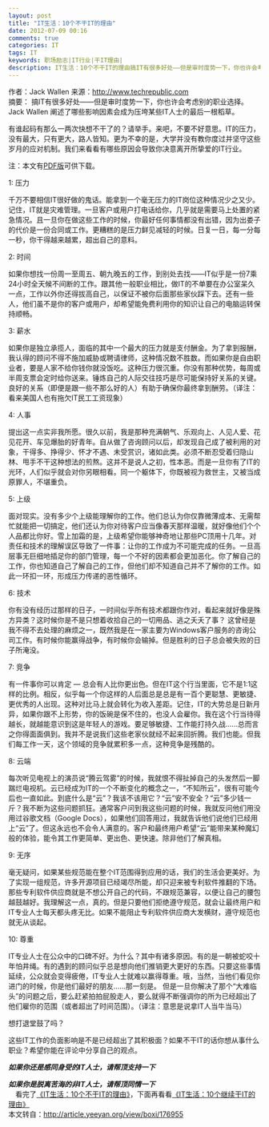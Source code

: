```yaml
---
layout: post
title: "IT生活：10个不干IT的理由"
date: 2012-07-09 00:16
comments: true
categories: IT
tags: IT
keywords: 职场励志|IT行业|干IT理由|
description: IT生活：10个不干IT的理由搞IT有很多好处——但是审时度势一下，你也许会考虑别的职业选择。Jack Wallen 阐述了哪些影响因素会成为压垮某些IT人士的最后一根稻草。 
---
```

作者：Jack Wallen     来源：http://www.techrepublic.com     
摘要： 搞IT有很多好处——但是审时度势一下，你也许会考虑别的职业选择。Jack Wallen 阐述了哪些影响因素会成为压垮某些IT人士的最后一根稻草。

有谁起码有那么一两次快想不干了的？请举手。来吧，不要不好意思。IT的压力，没有最大，只有更大，路人皆知。更为不幸的是，大学并没有教你度过并坚守这些岁月的应对机制。我们来看看有哪些原因会导致你决意离开所挚爱的IT行业。

注：本文有[PDF版](http://www.techrepublic.com/downloads/10-reasons-for-quitting-it/2568617)可供下载。
  
1: 压力

千万不要相信IT很好做的鬼话。能拿到一个毫无压力的IT岗位这种情况少之又少。记住，IT就是灾难管理。一旦客户或用户打电话给你，几乎就是需要马上处置的紧急情况。且一旦你在做这些工作的时候，你最好任何事情都没有出错，因为出娄子的代价是一份合同或工作。更糟糕的是压力鲜见减轻的时候。日复一日，每一分每一秒，你干得越来越累，超出自己的意料。
<!--more-->

2: 时间

如果你想找一份周一至周五、朝九晚五的工作，到别处去找——IT似乎是一份7乘24小时全天候不间断的工作。跟其他一般职业相比，做IT的不单要在办公室呆久一点，工作以外你还得拔高自己，以保证不被你后面那些家伙踩下去。还有一些人，他们虽不是你的客户或用户，却希望能免费利用你的知识让自己的电脑运转保持顺畅。


3: 薪水

如果你是独立承揽人，面临的其中一个最大的压力就是支付酬金。为了拿到报酬，我认得的顾问不得不施加威胁或聘请律师，这种情况数不胜数。而如果你是自由职业者，要是人家不给你钱你就没饭吃。这种压力很沉重。你没有那种优势，每周或半周支票会定时给你送来。锤炼自己的人际交往技巧是尽可能保持好关系的关键。良好的关系（即便是跟一些不那么好的人）有助于确保你最终拿到酬劳。（译注：看来美国人也有拖欠IT民工工资现象）


4: 人事

提出这一点实非我所愿。很久以前，我是那种充满朝气、乐观向上、人见人爱、花见花开、车见爆胎的好青年。自从做了咨询顾问以后，却发现自己成了被利用的对象，干得多、挣得少、怀才不遇、未受赏识，诸如此类。必须不断忍受着归隐山林、甩手不干这种想法的煎熬。这并不是说人之初，性本恶。而是一旦你有了IT的光环，人们似乎就会对你另眼相看。同一个躯体下，你既被视为救世主，又被当成原罪人，不堪重负。 


5: 上级

面对现实。没有多少个上级能理解你的工作。他们总认为你仅靠微薄成本、无需帮忙就能把一切搞定，他们还认为你对待客户应当像春天那样温暖，就好像他们个个人品都比你好。雪上加霜的是，上级希望你能够神奇地让那些PC顶用十几年。对责任和技术的理解误区导致了一件事：让你的工作成为不可能完成的任务。一旦高层事无巨细地插足你的部门管理，每一个不好的因素都会更加恶化。你了解自己的工作，你也知道自己了解自己的工作，但他们却不知道自己并不了解你的工作。如此一环扣一环，形成压力传递的恶性循环。 


6: 技术

你有没有经历过那样的日子，一时间似乎所有技术都跟你作对，看起来就好像是殊方异类？这时候你是不是只想着收拾自己的一切用品、逃之夭夭了事？ 这曾经是我不得不去处理的麻烦之一，既然我是在一家主要为Windows客户服务的咨询公司工作。有时候你能赢得战争，有时候你会输掉。但是胜利的日子总会被失败的日子所淹没。  


7: 竞争

有一件事你可以肯定 — 总会有人比你更出色。但在IT这个行当里面，它不是1:1这样的比例。相反，似乎每一个你这样的人后面总是总是有一百个更聪慧、更敏捷、更优秀的人出现。这种对比马上就会转化为收入差距。记住，IT的大势总是日新月异，如果你跟不上形势，你的饭碗是保不住的，也没人会雇你。我在这个行当待得越长，就越能意识到这是年轻人的游戏。要足够敏捷、工作能打持久战......总而言之你得面面俱到。我并不是说我们这些老家伙就经不起来回折腾。我们也能。但我们每工作一天，这个领域的竞争就累积多一点，这种竞争是残酷的。

 
8: 云端

每次听见电视上的演员说“腾云驾雾”的时候，我就恨不得扯掉自己的头发然后一脚踹烂电视机。云已经成为IT的一个不断变化的概念之一，“不知所云”，很有可能今后也一直如此。到底什么是“云”？我该不该用它？“云”安不安全？“云”多少钱一斤？我不断为这些问题抓狂。通常客户问到我这些问题的时候，我就反问他们用没用过谷歌文档（Google Docs），如果他们回答用过，我就告诉他们说他们已经用上“云”了。但这永远也不会令人满意的。客户和最终用户希望“云”能带来某种魔幻般的体验，能令其工作更简单、更出色、更快速。除非他们了解真相。

 
9: 无序

毫无疑问，如果某些规范能在整个IT范围得到应用的话，我们的生活会更美好。为了实现一组规范，许多开源项目已经竭尽所能，却只迎来被专利软件推翻的下场。那些专利软件供应商就是不想公开自己的代码，不跟规范兼容，以便让自己的腰包越鼓越好。我理解这一点，真的。但是只要他们拒绝遵守规范，就会让最终用户和IT专业人士每天都头疼无比。如果不能阻止专利软件供应商大发横财，遵守规范也就无从谈起。

  
10: 尊重

IT专业人士在公众中的口碑不好。为什么？其中有诸多原因。有的是一朝被蛇咬十年怕井绳。有的遇到的顾问似乎总是想向他们推销更大更好的东西。只要这些事情延续，公众就会变得疲倦，IT专业人士就难以赢得尊重。哦，当然，当他们看见你进门的时候，你是他们最好的朋友......那一刻是。 但是一旦你解决了那个“大难临头”的问题之后，要么赶紧拍拍屁股走人，要么就得不断强调你的所为已经超出了他们雇你的范围（或者超出了时间范围）。（译注：意思是说拿IT人当牛当马） 
  
想打退堂鼓了吗？

这些IT工作的负面影响是不是已经超出了其积极面？如果不干IT的话你想从事什么职业？希望你能在评论中分享自己的观点。   

***如果你还是感同身受的IT人士，请帮顶支持一下***   

***如果你是脱离苦海的非IT人士，请帮顶同情一下***   
　看完了[《IT生活：10个不干IT的理由》](http://tinyxd.me/blog/07/09/reasons-for-quitting-it/)，下面再看看[《IT生活：10个继续干IT的理由》](http://tinyxd.me/blog/2012/07/09/reasons-to-stay-in-it/)    
本文转自：<http://article.yeeyan.org/view/boxi/176955>